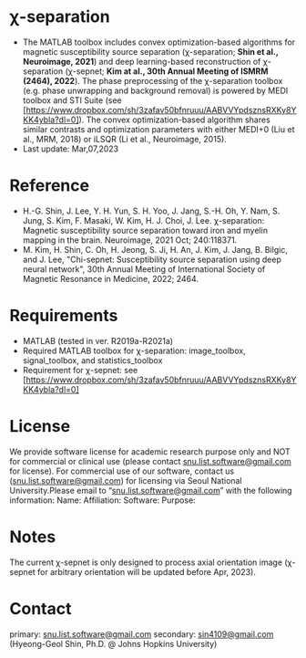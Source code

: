#  &chi;-separation 

* The MATLAB toolbox includes convex optimization-based algorithms for magnetic susceptibility source separation (&chi;-separation; **Shin et al., Neuroimage, 2021**) and deep learning-based reconstruction of &chi;-separation (&chi;-sepnet; **Kim at al., 30th Annual Meeting of ISMRM (2464), 2022**). The phase preprocessing of the &chi;-separation toolbox (e.g. phase unwrapping and background removal) is powered by MEDI toolbox and STI Suite (see [https://www.dropbox.com/sh/3zafav50bfnruuu/AABVVYpdsznsRXKy8YKK4ybla?dl=0]). The convex optimization-based algorithm shares similar contrasts and optimization parameters with either MEDI+0 (Liu et al., MRM, 2018) or iLSQR (Li et al., Neuroimage, 2015).
* Last update: Mar,07,2023



# Reference

* H.-G. Shin, J. Lee, Y. H. Yun, S. H. Yoo, J. Jang, S.-H. Oh, Y. Nam, S. Jung, S. Kim, F. Masaki, W. Kim, H. J. Choi, J. Lee. &chi;-separation: Magnetic susceptibility source separation toward iron and myelin mapping in the brain. Neuroimage, 2021 Oct; 240:118371.
* M. Kim, H. Shin, C. Oh, H. Jeong, S. Ji, H. An, J. Kim, J. Jang, B. Bilgic, and J. Lee, "Chi-sepnet: Susceptibility source separation using deep neural network", 30th Annual Meeting of International Society of Magnetic Resonance in Medicine, 2022; 2464.


# Requirements

* MATLAB (tested in ver. R2019a-R2021a)
* Required MATLAB toolbox for &chi;-separation: image_toolbox, signal_toolbox, and statistics_toolbox 
* Requirement for &chi;-sepnet: see [https://www.dropbox.com/sh/3zafav50bfnruuu/AABVVYpdsznsRXKy8YKK4ybla?dl=0]


# License
We provide software license for academic research purpose only and NOT for commercial or clinical use (please contact snu.list.software@gmail.com for license). For commercial use of our software, contact us (snu.list.software@gmail.com) for licensing via Seoul National University.Please email to “snu.list.software@gmail.com” with the following information:
Name:
Affiliation:
Software:
Purpose:

# Notes
The current &chi;-sepnet is only designed to process axial orientation image (&chi;-sepnet for arbitrary orientation will be updated before Apr, 2023).

# Contact
primary:   snu.list.software@gmail.com
secondary: sin4109@gmail.com (Hyeong-Geol Shin, Ph.D. @ Johns Hopkins University)
